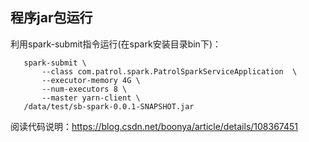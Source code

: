 ## 程序jar包运行
   
利用spark-submit指令运行(在spark安装目录bin下)：
   
       spark-submit \
           --class com.patrol.spark.PatrolSparkServiceApplication  \
           --executor-memory 4G \
           --num-executors 8 \
           --master yarn-client \
       /data/test/sb-spark-0.0.1-SNAPSHOT.jar
       
阅读代码说明：https://blog.csdn.net/boonya/article/details/108367451